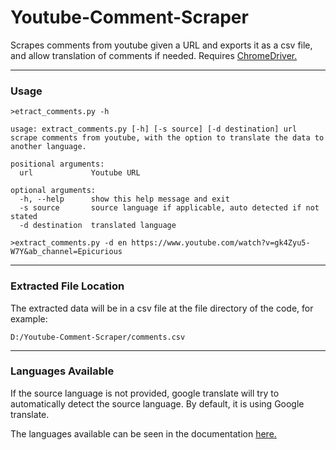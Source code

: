# Youtube-Comment-Scraper

Scrapes comments from youtube given a URL and exports it as a csv file, and allow translation of comments if needed. Requires [ChromeDriver.](https://chromedriver.chromium.org/)

------
### Usage

```
>etract_comments.py -h

usage: extract_comments.py [-h] [-s source] [-d destination] url
scrape comments from youtube, with the option to translate the data to another language.

positional arguments:
  url             Youtube URL

optional arguments:
  -h, --help      show this help message and exit
  -s source       source language if applicable, auto detected if not stated
  -d destination  translated language

>extract_comments.py -d en https://www.youtube.com/watch?v=gk4Zyu5-W7Y&ab_channel=Epicurious
```
-------
### Extracted File Location
The extracted data will be in a csv file at the file directory of the code, for example:
```
D:/Youtube-Comment-Scraper/comments.csv
```
------
### Languages Available
If the source language is not provided, google translate will try to automatically detect the source language. By default, it is using Google translate.

The languages available can be seen in the documentation [here.](https://pypi.org/project/translate-api/)


